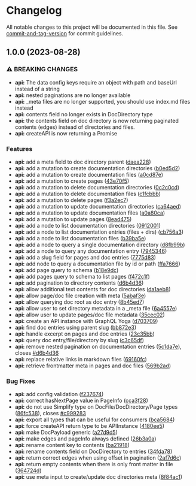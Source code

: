 # Changelog

All notable changes to this project will be documented in this file. See [commit-and-tag-version](https://github.com/absolute-version/commit-and-tag-version) for commit guidelines.

## 1.0.0 (2023-08-28)


### ⚠ BREAKING CHANGES

* **api:** The data config keys require an object with
path and baseUrl instead of a string
* **api:** nested paginations are no longer available
* **api:** _meta files are no longer supported, you should use
index.md files instead
* **api:** contents field no longer exists in DocDirectory type
* **api:** the contents field on doc directory is now returning
paginated contents (edges) instead of directories and files.
* **api:** createAPI is now returning a Promise

### Features

* **api:** add a meta field to doc directory parent ([daea228](https://github.com/ArmandPhilippot/cretadoc/commit/daea2281d1234e68a26cb419c7942482bcff163e))
* **api:** add a mutation to create documentation directories ([b0ed5d2](https://github.com/ArmandPhilippot/cretadoc/commit/b0ed5d28a62d7ae0f1fa8cdae326612ee01128e5))
* **api:** add a mutation to create documentation files ([a0cd87e](https://github.com/ArmandPhilippot/cretadoc/commit/a0cd87e766b7b8842595bbdef51b953fc32f71fe))
* **api:** add a mutation to create pages ([43e70f5](https://github.com/ArmandPhilippot/cretadoc/commit/43e70f5320aa4fbecc735168ce6b8bdc18d95acc))
* **api:** add a mutation to delete documentation directories ([0c2c0cd](https://github.com/ArmandPhilippot/cretadoc/commit/0c2c0cd4a93f40fcf734e632e1876b1484fe90b0))
* **api:** add a mutation to delete documentation files ([c1fcbbb](https://github.com/ArmandPhilippot/cretadoc/commit/c1fcbbb4121e91e0aa51c9f2fc11a4fd6ee03942))
* **api:** add a mutation to delete pages ([f3a2ec7](https://github.com/ArmandPhilippot/cretadoc/commit/f3a2ec7d3f1685cd035882a01ad784a19eaec391))
* **api:** add a mutation to update documentation directories ([ca64aed](https://github.com/ArmandPhilippot/cretadoc/commit/ca64aed3b2245fbba61238cd38593e280f073791))
* **api:** add a mutation to update documentation files ([a0a80ca](https://github.com/ArmandPhilippot/cretadoc/commit/a0a80ca4ff71625ef70efee5115a37eb3b697723))
* **api:** add a mutation to update pages ([8ead475](https://github.com/ArmandPhilippot/cretadoc/commit/8ead47578afdcd828e0448a7928124b0b08ccc51))
* **api:** add a node to list documentation directories ([0912001](https://github.com/ArmandPhilippot/cretadoc/commit/0912001c50b133b29c58cf3d9ad847bdf7b13e23))
* **api:** add a node to list documentation entries (files + dirs) ([cb756a3](https://github.com/ArmandPhilippot/cretadoc/commit/cb756a3c54f1e99c14092dafb8cf014d69ce6774))
* **api:** add a node to list documentation files ([b39ba5e](https://github.com/ArmandPhilippot/cretadoc/commit/b39ba5ed7f31268bdd1a1d2b7f7f59480a3ebff0))
* **api:** add a node to query a single documentation directory ([d8fb99b](https://github.com/ArmandPhilippot/cretadoc/commit/d8fb99b0755f078609d47e8c1e494cdd76a81931))
* **api:** add a node to query any documentation entry ([7945346](https://github.com/ArmandPhilippot/cretadoc/commit/79453464991f2bcc0bb5adafe729eb706f06901e))
* **api:** add a slug field for pages and doc entries ([7775d83](https://github.com/ArmandPhilippot/cretadoc/commit/7775d831f380a41cd97364e877a8dac523bcd15a))
* **api:** add node to query a documentation file by id or path ([ffa7666](https://github.com/ArmandPhilippot/cretadoc/commit/ffa766611bdc7aff177b43487f6f804c4003a298))
* **api:** add page query to schema ([b18e9dc](https://github.com/ArmandPhilippot/cretadoc/commit/b18e9dca7e98ba077297297197b31888aac25eb1))
* **api:** add pages query to schema to list pages ([f472c1f](https://github.com/ArmandPhilippot/cretadoc/commit/f472c1f69ebd45622ad9a0c9678f434244134b87))
* **api:** add pagination to directory contents ([d6b4d36](https://github.com/ArmandPhilippot/cretadoc/commit/d6b4d36390b3255c8dc265b17e7abff7d6ad1809))
* **api:** allow additional text contents for doc directories ([da1aeb8](https://github.com/ArmandPhilippot/cretadoc/commit/da1aeb80c327a892a32bb00f0fd13f79475e5728))
* **api:** allow page/doc file creation with meta ([5abaf3e](https://github.com/ArmandPhilippot/cretadoc/commit/5abaf3e8aa8f9ddd68b09ed1ea231cd076acecb1))
* **api:** allow querying doc root as doc entry ([8b45ed7](https://github.com/ArmandPhilippot/cretadoc/commit/8b45ed7274bfe7de749ee0ba6269e977d243f2bd))
* **api:** allow user to set directory metadata in a _meta file ([6a4557e](https://github.com/ArmandPhilippot/cretadoc/commit/6a4557e85ded0cb47ec94aea75577084282e5faa))
* **api:** allow user to update pages/doc file metadata ([35cec02](https://github.com/ArmandPhilippot/cretadoc/commit/35cec02eceaa3c971ee9989decea1dd3a0a3d438))
* **api:** create an API instance with GraphQL Yoga ([d703709](https://github.com/ArmandPhilippot/cretadoc/commit/d703709ebb7c2dc9ac2e769ac945a543360afd03))
* **api:** find doc entries using parent slug ([bb872e3](https://github.com/ArmandPhilippot/cretadoc/commit/bb872e3436c1e0ad309cb34f05edbcbbb334fdea))
* **api:** handle excerpt on pages and doc entries ([23c35bb](https://github.com/ArmandPhilippot/cretadoc/commit/23c35bbea47c12b7c50bf62598fa8e5ab27fc64b))
* **api:** query doc entry/file/directory by slug ([c3c65df](https://github.com/ArmandPhilippot/cretadoc/commit/c3c65df256d70c7d06f2a30bf061c51e027e5b41))
* **api:** remove nested pagination on documentation entries ([5c1da7e](https://github.com/ArmandPhilippot/cretadoc/commit/5c1da7e0803851c800fb0430af1415c7fe5fb4b6)), closes [#d6b4d36](https://github.com/ArmandPhilippot/cretadoc/issues/d6b4d36)
* **api:** replace relative links in markdown files ([69160fc](https://github.com/ArmandPhilippot/cretadoc/commit/69160fcc7b183c1f505f1467d65becc9e3bb4d61))
* **api:** retrieve frontmatter meta in pages and doc files ([569b2ad](https://github.com/ArmandPhilippot/cretadoc/commit/569b2add01c8117aade6bd6450f6a7a80e422030))


### Bug Fixes

* **api:** add config validation ([f237674](https://github.com/ArmandPhilippot/cretadoc/commit/f237674452cb288fada09cd51f5bda6735460dd1))
* **api:** correct hasNextPage value in PageInfo ([cca3f28](https://github.com/ArmandPhilippot/cretadoc/commit/cca3f28584ad272f9381f7a902f529518be645fd))
* **api:** do not use Simplify type on DocFile/DocDirectory/Page types ([86fc538](https://github.com/ArmandPhilippot/cretadoc/commit/86fc538e9bb722a1258c0468fdda537f20d0880a)), closes [#c999283](https://github.com/ArmandPhilippot/cretadoc/issues/c999283)
* **api:** export all types that can be useful for consumers ([bca5684](https://github.com/ArmandPhilippot/cretadoc/commit/bca5684183bbffc01d7f70bd7b2480c1a5d4d404))
* **api:** force createAPI return type to be APIInstance ([4180ee5](https://github.com/ArmandPhilippot/cretadoc/commit/4180ee5b657fe2cfd66cf5c78129ef231cdee276))
* **api:** make DocPayload generic ([a27d9d5](https://github.com/ArmandPhilippot/cretadoc/commit/a27d9d55f16aa197fccaf694a120ccc4a8da365c))
* **api:** make edges and pageInfo always defined ([26b3a0a](https://github.com/ArmandPhilippot/cretadoc/commit/26b3a0a2eefd6abd9724ef0233edc4fe26e7ba32))
* **api:** rename content key to contents ([ba21918](https://github.com/ArmandPhilippot/cretadoc/commit/ba21918c2dde3eea4ea5c54cc8452b3d425312ea))
* **api:** rename contents field on DocDirectory to entries ([34fda78](https://github.com/ArmandPhilippot/cretadoc/commit/34fda7898b769d89451aa6150608f02702603d7e))
* **api:** return correct edges when using offset in pagination ([2af7d6c](https://github.com/ArmandPhilippot/cretadoc/commit/2af7d6c56b55773c8ca167599ba9242e8bea1ff2))
* **api:** return empty contents when there is only front matter in file ([364724d](https://github.com/ArmandPhilippot/cretadoc/commit/364724d49c82a35c9bbb6f99ba35f5322e5f6367))
* **api:** use meta input to create/update doc directories meta ([8f84ac1](https://github.com/ArmandPhilippot/cretadoc/commit/8f84ac1ebe392c66fc397cf90a2a695a7e15c5f0))
